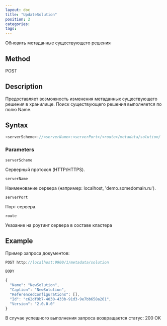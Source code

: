 ```yaml
---
layout: doc
title: "UpdateSolution"
position: 2
categories: 
tags:
---
```


Обновить метаданные существующего решения 

## Method

POST

## Description
Предоставляет возможность изменения метаданных существующего решения в хранилище.
Поиск существующего решения выполняется по полю Name.

## Syntax
```js
<serverScheme>://<serverName>:<serverPort>/<route>/metadata/solution/
```

### Parameters

`serverScheme`

Серверный протокол (HTTP/HTTPS).

`serverName`

Наименование сервера (например: localhost, 'demo.somedomain.ru').

`serverPort`

Порт сервера.

`route` 

Указание на роутинг сервера в составе кластера

## Example

Пример запроса документов:

```js
POST http://localhost:9900/1/metadata/solution 

BODY 

{
  "Name": "NewSolution",
  "Caption": "NewSolution",
  "ReferencedConfigurations": [],
  "Id": "c62df9b7-4030-433b-91d3-9e7bb658a261",
  "Version": "2.0.0.0"
}
```

В случае успешного выполнения запроса возвращается статус: 200 OK
